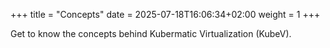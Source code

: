 +++
title = "Concepts"
date = 2025-07-18T16:06:34+02:00
weight = 1
+++

Get to know the concepts behind Kubermatic Virtualization (KubeV).
